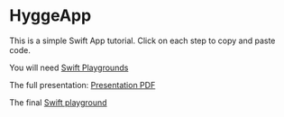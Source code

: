 # HyggeApp
This is a simple Swift App tutorial. 
Click on each step to copy and paste code.

You will need [Swift Playgrounds](https://www.apple.com/swift/playgrounds/) 

The full presentation: [Presentation PDF](https://github.com/jamesabela/HyggeApp/raw/main/Coding%20your%20first%20app.pdf)

The final [Swift playground](https://github.com/jamesabela/HyggeApp/blob/main/5%20Three%20Good%20Things%20Tidied.swiftpm.zip?raw=true)
